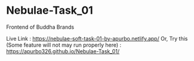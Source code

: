 # Nebulae-Task_01
Frontend of Buddha Brands

Live Link : https://nebulae-soft-task-01-by-apurbo.netlify.app/
Or, Try this (Some feature will not may run properly here) : https://apurbo326.github.io/Nebulae-Task_01/
